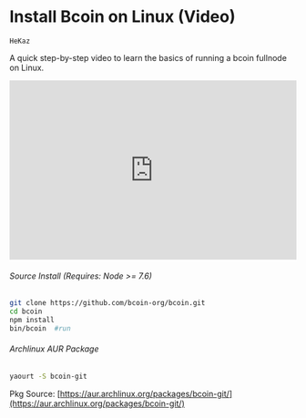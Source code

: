 # <i class="fa fa-linux"></i>Install Bcoin on Linux (Video)
```post-author
HeKaz
```
A quick step-by-step video to learn the basics of running a bcoin fullnode on Linux.

<div class="post-video">
  <iframe width="100%" height="315" src="https://www.youtube.com/embed/tRICg7kJvpo" frameborder="0" allowfullscreen></iframe>
</div>

###### Source Install (Requires: Node >= 7.6)

```bash
git clone https://github.com/bcoin-org/bcoin.git
cd bcoin
npm install
bin/bcoin  #run
```

###### Archlinux AUR Package

```bash
yaourt -S bcoin-git
```
Pkg Source:
[https://aur.archlinux.org/packages/bcoin-git/](https://aur.archlinux.org/packages/bcoin-git/)